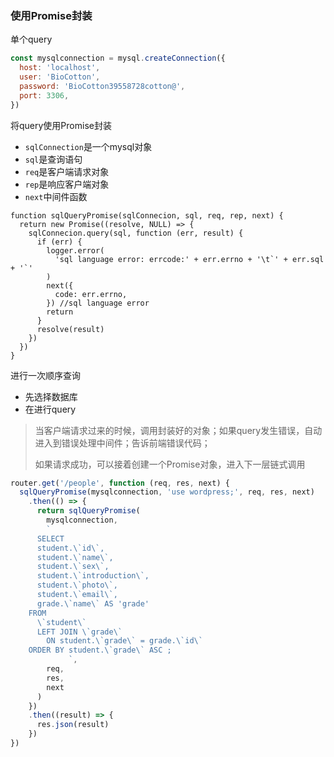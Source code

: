 ### 使用Promise封装

单个query

```javascript
const mysqlconnection = mysql.createConnection({
  host: 'localhost',
  user: 'BioCotton',
  password: 'BioCotton39558728cotton@',
  port: 3306,
})
```

将query使用Promise封装

+ `sqlConnection`是一个mysql对象
+ `sql`是查询语句
+ `req`是客户端请求对象
+ `rep`是响应客户端对象
+ `next`中间件函数

```mysql
function sqlQueryPromise(sqlConnecion, sql, req, rep, next) {
  return new Promise((resolve, NULL) => {
    sqlConnecion.query(sql, function (err, result) {
      if (err) {
        logger.error(
          'sql language error: errcode:' + err.errno + '\t`' + err.sql + '`'
        )
        next({
          code: err.errno,
        }) //sql language error
        return
      }
      resolve(result)
    })
  })
}
```

进行一次顺序查询

+ 先选择数据库
+ 在进行query

> 当客户端请求过来的时候，调用封装好的对象；如果query发生错误，自动进入到错误处理中间件；告诉前端错误代码；
>
> 如果请求成功，可以接着创建一个Promise对象，进入下一层链式调用

```javascript
router.get('/people', function (req, res, next) {
  sqlQueryPromise(mysqlconnection, 'use wordpress;', req, res, next)
    .then(() => {
      return sqlQueryPromise(
        mysqlconnection,
        `
      SELECT 
      student.\`id\`,
      student.\`name\`,
      student.\`sex\`,
      student.\`introduction\`,
      student.\`photo\`,
      student.\`email\`,
      grade.\`name\` AS 'grade' 
    FROM
      \`student\` 
      LEFT JOIN \`grade\` 
        ON student.\`grade\` = grade.\`id\` 
    ORDER BY student.\`grade\` ASC ;
             `,
        req,
        res,
        next
      )
    })
    .then((result) => {
      res.json(result)
    })
})
```

